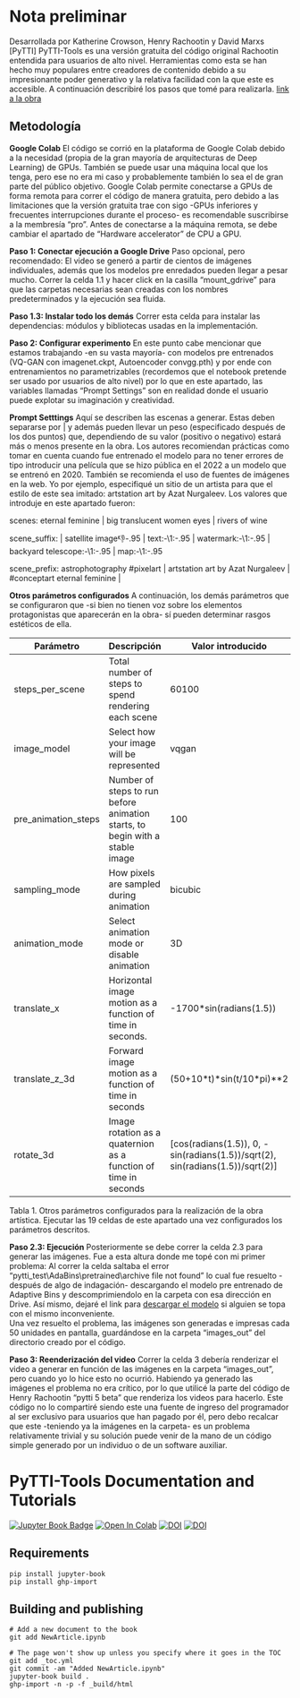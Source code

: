 # Nota preliminar
Desarrollada por Katherine Crowson, Henry Rachootin y David Marxs [PyTTI] PyTTI-Tools es una versión gratuita del código original Rachootin entendida para usuarios de alto nivel. Herramientas como esta se han hecho muy populares entre creadores de contenido debido a su impresionante poder generativo y la relativa facilidad con la que este es accesible. 
A continuación describiré los pasos que tomé para realizarla. 
[link a la obra](https://drive.google.com/drive/folders/1kHNs5WzcNBBdhpUHJ-oCyezSt5PKqH6D?usp=sharing)  

## Metodología

**Google Colab**
El código se corrió en la plataforma de Google Colab debido a la necesidad (propia de la gran mayoría de arquitecturas de Deep Learning) de GPUs. También se puede usar una máquina local que los tenga, pero ese no era mi caso y probablemente también lo sea el de gran parte del público objetivo.
Google Colab permite conectarse a GPUs de forma remota para correr el código de manera gratuita, pero debido a las limitaciones que la versión gratuita trae con sigo -GPUs inferiores y frecuentes interrupciones durante el proceso- es recomendable suscribirse a la membresía “pro”. Antes de conectarse a la máquina remota, se debe cambiar el apartado de “Hardware accelerator” de CPU a GPU.

**Paso 1: Conectar ejecución a Google Drive**
Paso opcional, pero recomendado: El video se generó a partir de cientos de imágenes individuales, además que los modelos pre enredados pueden llegar a pesar mucho. Correr la celda 1.1 y hacer click en la casilla “mount_gdrive” para que las carpetas necesarias sean creadas con los nombres predeterminados y la ejecución sea fluida. 

**Paso 1.3: Instalar todo los demás**
Correr esta celda para instalar las dependencias: módulos y bibliotecas usadas en la implementación. 

**Paso 2: Configurar experimento**
En este punto cabe mencionar que estamos trabajando -en su vasta mayoría- con modelos pre entrenados (VQ-GAN con imagenet.ckpt, Autoencoder convgg.pth) y por ende con entrenamientos no parametrizables (recordemos que el notebook pretende ser usado por usuarios de alto nivel) por lo que en este apartado, las variables llamadas “Prompt Settings” son en realidad donde el usuario puede explotar su imaginación y creatividad. 


**Prompt Setttings**
Aquí se describen las escenas a generar. Estas deben separarse por | y además pueden llevar un peso (especificado después de los dos puntos) que, dependiendo de su valor (positivo o negativo) estará más o menos  presente en la obra. 
Los autores recomiendan prácticas como tomar en cuenta cuando fue entrenado el modelo para no tener errores de tipo introducir una película que se hizo pública en el 2022 a un modelo que se entrenó en 2020.  También se recomienda el uso de fuentes de imágenes en la web. Yo por ejemplo, especifiqué un sitio de un artista para que el estilo de este sea imitado: artstation art by Azat Nurgaleev.
Los valores que introduje en este apartado fueron:

scenes: eternal feminine | big translucent women eyes | rivers of wine

scene_suffix\: | satellite image:-1:-.95 | text:\-\1\:-.95 | watermark\:\-\1\:-.95 | backyard telescope\:\-\1\:-.95 | map\:\-\1\:-.95

scene_prefix: astrophotography #pixelart | artstation art by Azat Nurgaleev | #conceptart eternal feminine |  

**Otros parámetros configurados**
A continuación, los demás parámetros que se configuraron que -si bien no tienen voz sobre los elementos protagonistas que aparecerán en la obra- sí pueden determinar rasgos estéticos de ella.

| Parámetro   | Descripción | Valor introducido |
| ------------- | ------------- | ------------- |
| steps_per_scene  | Total number of steps to spend rendering each scene | 60100 |
| image_model  | Select how your image will be represented | vqgan |
| pre_animation_steps | Number of steps to run before animation starts, to begin with a stable image | 100 |
| sampling_mode | How pixels are sampled during animation | bicubic |
| animation_mode | Select animation mode or disable animation | 3D |
| translate_x | Horizontal image motion as a function of time in seconds. | -1700\*sin(radians(1.5)) |
| translate_z_3d | Forward image motion as a function of time in seconds | (50+10\*t)\*sin(t/10\*pi)\*\*2 |
| rotate_3d | Image rotation as a quaternion  as a function of time  in seconds | \[cos(radians(1.5)), 0, -sin(radians(1.5))/sqrt(2), sin(radians(1.5))/sqrt(2)\] |


Tabla 1. Otros parámetros configurados para la realización de la obra artística. 
Ejecutar las 19 celdas de este apartado una vez configurados los parámetros descritos.

**Paso 2.3: Ejecución** 
Posteriormente se debe correr la celda 2.3 para generar las imágenes. Fue a esta altura donde me topé con mi primer problema: Al correr la celda saltaba el error “pytti_test\AdaBins\pretrained\archive file not found” lo cual fue resuelto -después de algo de indagación- descargando el modelo pre entrenado de Adaptive Bins y descomprimiendolo en la carpeta con esa dirección en Drive. Así mismo, dejaré el link para [descargar el modelo](https://drive.google.com/file/d/1XdMsUUPIp4-JQP2x20wQZXPGJizSN9ZO/view?usp=sharing) si alguien se topa con el mismo inconveniente.  
Una vez resuelto el problema, las imágenes son generadas e impresas cada 50 unidades en pantalla, guardándose en la carpeta “images_out” del directorio creado por el código.

**Paso 3: Reenderización del video**
Correr la celda 3 debería renderizar el video a generar en función de las imágenes en la carpeta “images_out”, pero cuando yo lo hice esto no ocurrió. Habiendo ya generado las imágenes el problema no era crítico, por lo que utilicé la parte del código de Henry Rachootin “pytti 5 beta” que renderiza los videos para hacerlo. Este código no lo compartiré siendo este una fuente de ingreso del programador al ser exclusivo para usuarios que han pagado por él, pero debo recalcar que este -teniendo ya la imágenes en la carpeta- es un problema relativamente trivial y su solución puede venir de la mano de un código simple generado por un individuo o de un software auxiliar. 



# PyTTI-Tools Documentation and Tutorials

[![Jupyter Book Badge](https://jupyterbook.org/badge.svg)](https://pytti-tools.github.io/pytti-book/intro.html)
[![Open In Colab](https://colab.research.google.com/assets/colab-badge.svg)](https://colab.research.google.com/github/pytti-tools/pytti-notebook/blob/main/pyttitools-PYTTI.ipynb)
[![DOI](https://zenodo.org/badge/461043039.svg)](https://zenodo.org/badge/latestdoi/461043039)
[![DOI](https://zenodo.org/badge/452409075.svg)](https://zenodo.org/badge/latestdoi/452409075)


## Requirements

    pip install jupyter-book
    pip install ghp-import

## Building and publishing

    # Add a new document to the book
    git add NewArticle.ipynb
    
    # The page won't show up unless you specify where it goes in the TOC
    git add _toc.yml
    git commit -am "Added NewArticle.ipynb"
    jupyter-book build .
    ghp-import -n -p -f _build/html
